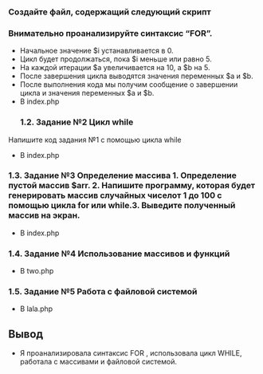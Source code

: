 ### Создайте файл, содержащий следующий скрипт
### Внимательно проанализируйте синтаксис “FOR”.
* Начальное значение $i устанавливается в 0.
* Цикл будет продолжаться, пока $i меньше или равно 5.
* На каждой итерации $a увеличивается на 10, а $b на 5.
* После завершения цикла выводятся значения переменных $a и $b.
* После выполнения кода мы получим сообщение о завершении цикла и значения переменных $a и $b.
* В index.php
  ### 1.2. Задание №2 Цикл while
Напишите код задания №1 с помощью цикла while
* В index.php
### 1.3. Задание №3 Определение массива 1. Определение пустой массив $arr. 2. Напишите программу, которая будет генерировать массив случайных чиселот 1 до 100 с помощью цикла for или while.3. Выведите полученный массив на экран.
* В index.php
### 1.4. Задание №4 Использование массивов и функций
* В two.php
### 1.5. Задание №5 Работа с файловой системой
* В lala.php
## Вывод
* Я проанализировала синтаксис FOR , использовала цикл WHILE, работала с массивами и файловой системой.





